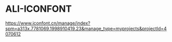 # ALI-ICONFONT

https://www.iconfont.cn/manage/index?spm=a313x.7781069.1998910419.23&manage_type=myprojects&projectId=4070612